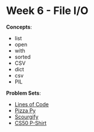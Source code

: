 # Week 6 - File I/O

**Concepts**:
- list
- open
- with
- sorted
- CSV
- dict
- csv
- PIL

**Problem Sets**:

- [Lines of Code](https://github.com/Snoower/cs50p-introduction-to-programming-with-python/blob/main/week-6/problem-sets/lines.py)
- [Pizza Py]()
- [Scourgify]()
- [CS50 P-Shirt]()

